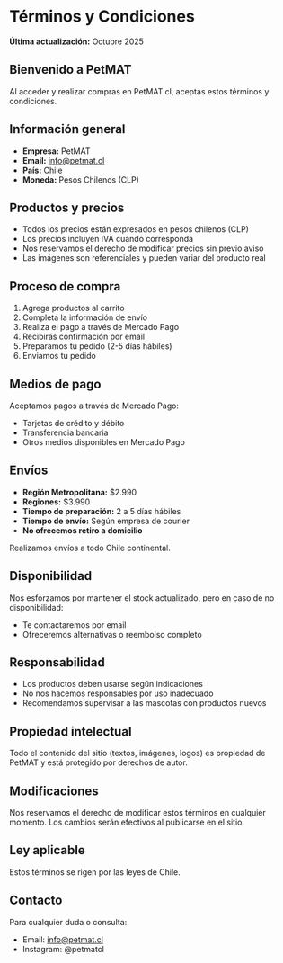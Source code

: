 # Términos y Condiciones

**Última actualización:** Octubre 2025

## Bienvenido a PetMAT

Al acceder y realizar compras en PetMAT.cl, aceptas estos términos y condiciones.

## Información general

- **Empresa:** PetMAT
- **Email:** info@petmat.cl
- **País:** Chile
- **Moneda:** Pesos Chilenos (CLP)

## Productos y precios

- Todos los precios están expresados en pesos chilenos (CLP)
- Los precios incluyen IVA cuando corresponda
- Nos reservamos el derecho de modificar precios sin previo aviso
- Las imágenes son referenciales y pueden variar del producto real

## Proceso de compra

1. Agrega productos al carrito
2. Completa la información de envío
3. Realiza el pago a través de Mercado Pago
4. Recibirás confirmación por email
5. Preparamos tu pedido (2-5 días hábiles)
6. Enviamos tu pedido

## Medios de pago

Aceptamos pagos a través de Mercado Pago:

- Tarjetas de crédito y débito
- Transferencia bancaria
- Otros medios disponibles en Mercado Pago

## Envíos

- **Región Metropolitana:** $2.990
- **Regiones:** $3.990
- **Tiempo de preparación:** 2 a 5 días hábiles
- **Tiempo de envío:** Según empresa de courier
- **No ofrecemos retiro a domicilio**

Realizamos envíos a todo Chile continental.

## Disponibilidad

Nos esforzamos por mantener el stock actualizado, pero en caso de no disponibilidad:

- Te contactaremos por email
- Ofreceremos alternativas o reembolso completo

## Responsabilidad

- Los productos deben usarse según indicaciones
- No nos hacemos responsables por uso inadecuado
- Recomendamos supervisar a las mascotas con productos nuevos

## Propiedad intelectual

Todo el contenido del sitio (textos, imágenes, logos) es propiedad de PetMAT y está protegido por derechos de autor.

## Modificaciones

Nos reservamos el derecho de modificar estos términos en cualquier momento. Los cambios serán efectivos al publicarse en el sitio.

## Ley aplicable

Estos términos se rigen por las leyes de Chile.

## Contacto

Para cualquier duda o consulta:
- Email: info@petmat.cl
- Instagram: @petmatcl





